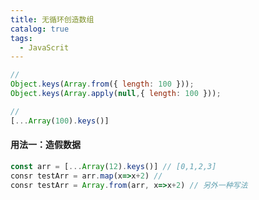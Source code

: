 ```yaml
---
title: 无循环创造数组
catalog: true
tags:
  - JavaScrit
---
```


```javascript
// 
Object.keys(Array.from({ length: 100 }));
Object.keys(Array.apply(null,{ length: 100 }));

//
[...Array(100).keys()]
```

#### 用法一：造假数据

```javascript
const arr = [...Array(12).keys()] // [0,1,2,3]
consr testArr = arr.map(x=>x+2) //
consr testArr = Array.from(arr, x=>x+2) // 另外一种写法
```

